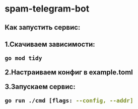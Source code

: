 # spam-telegram-bot

<h2>Как запустить сервис:<h2>

1.Скачиваем зависимости:

```bash
go mod tidy
```

2.Настраиваем конфиг в example.toml


3.Запускаем сервис:

```bash
go run ./cmd [flags: --config, --addr]
```

